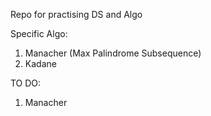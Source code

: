 Repo for practising DS and Algo

Specific Algo:

1. Manacher (Max Palindrome Subsequence)
2. Kadane

TO DO:

1. Manacher